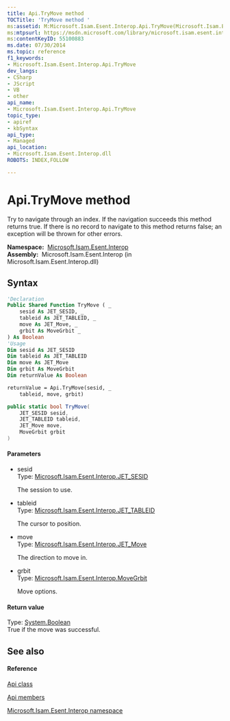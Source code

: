 ```yaml
---
title: Api.TryMove method 
TOCTitle: 'TryMove method '
ms:assetid: M:Microsoft.Isam.Esent.Interop.Api.TryMove(Microsoft.Isam.Esent.Interop.JET_SESID,Microsoft.Isam.Esent.Interop.JET_TABLEID,Microsoft.Isam.Esent.Interop.JET_Move,Microsoft.Isam.Esent.Interop.MoveGrbit)
ms:mtpsurl: https://msdn.microsoft.com/library/microsoft.isam.esent.interop.api.trymove(v=EXCHG.10)
ms:contentKeyID: 55100883
ms.date: 07/30/2014
ms.topic: reference
f1_keywords:
- Microsoft.Isam.Esent.Interop.Api.TryMove
dev_langs:
- CSharp
- JScript
- VB
- other
api_name: 
- Microsoft.Isam.Esent.Interop.Api.TryMove
topic_type: 
- apiref
- kbSyntax
api_type: 
- Managed
api_location: 
- Microsoft.Isam.Esent.Interop.dll
ROBOTS: INDEX,FOLLOW

---
```


# Api.TryMove method

Try to navigate through an index. If the navigation succeeds this method returns true. If there is no record to navigate to this method returns false; an exception will be thrown for other errors.

**Namespace:**  [Microsoft.Isam.Esent.Interop](./microsoft.isam.esent.interop-namespace.md)  
**Assembly:**  Microsoft.Isam.Esent.Interop (in Microsoft.Isam.Esent.Interop.dll)

## Syntax

``` vb
'Declaration
Public Shared Function TryMove ( _
    sesid As JET_SESID, _
    tableid As JET_TABLEID, _
    move As JET_Move, _
    grbit As MoveGrbit _
) As Boolean
'Usage
Dim sesid As JET_SESID
Dim tableid As JET_TABLEID
Dim move As JET_Move
Dim grbit As MoveGrbit
Dim returnValue As Boolean

returnValue = Api.TryMove(sesid, _
    tableid, move, grbit)
```

``` csharp
public static bool TryMove(
    JET_SESID sesid,
    JET_TABLEID tableid,
    JET_Move move,
    MoveGrbit grbit
)
```

#### Parameters

  - sesid  
    Type: [Microsoft.Isam.Esent.Interop.JET_SESID](./jet-sesid-structure.md)  
    
    The session to use.

<!-- end list -->

  - tableid  
    Type: [Microsoft.Isam.Esent.Interop.JET_TABLEID](./jet-tableid-structure.md)  
    
    The cursor to position.

<!-- end list -->

  - move  
    Type: [Microsoft.Isam.Esent.Interop.JET_Move](./jet-move-enumeration.md)  
    
    The direction to move in.

<!-- end list -->

  - grbit  
    Type: [Microsoft.Isam.Esent.Interop.MoveGrbit](./movegrbit-enumeration.md)  
    
    Move options.

#### Return value

Type: [System.Boolean](/dotnet/api/system.boolean)  
True if the move was successful.  

## See also

#### Reference

[Api class](./api-class.md)

[Api members](./api-members.md)

[Microsoft.Isam.Esent.Interop namespace](./microsoft.isam.esent.interop-namespace.md)